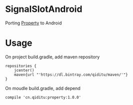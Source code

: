 # SignalSlotAndroid
Porting [Property](https://github.com/chen3/Property) to Android

# Usage

On project build.gradle, add maven repository
```
repositories {
    jcenter()
    maven{url "'https://dl.bintray.com/qiditu/maven/'"}
}
```
On moudle build.gradle, add depend
```
compile 'cn.qiditu:property:1.0.0'
```
